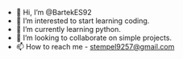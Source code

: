 - 👋 Hi, I’m @BartekES92
- 👀 I’m interested to start learning coding. 
- 🌱 I’m currently learning python.
- 💞️ I’m looking to collaborate on simple projects.
- 📫 How to reach me - stempel9257@gmail.com

<!---
BartekES92/BartekES92 is a ✨ special ✨ repository because its `README.md` (this file) appears on your GitHub profile.
You can click the Preview link to take a look at your changes.
--->
